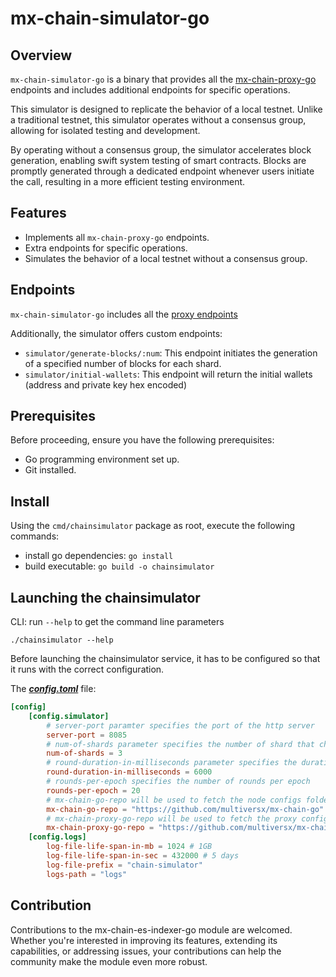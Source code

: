 # mx-chain-simulator-go

## Overview

`mx-chain-simulator-go` is a binary that provides all the [mx-chain-proxy-go](https://github.com/multiversx/mx-chain-proxy-go) endpoints 
and includes additional endpoints for specific operations. 

This simulator is designed to replicate the behavior of a local testnet. Unlike a traditional testnet,
this simulator operates without a consensus group, allowing for isolated testing and development.

By operating without a consensus group, the simulator accelerates block generation, enabling swift system testing of smart contracts. 
Blocks are promptly generated through a dedicated endpoint whenever users initiate the call, resulting in a more efficient testing environment.


## Features

- Implements all `mx-chain-proxy-go` endpoints.
- Extra endpoints for specific operations.
- Simulates the behavior of a local testnet without a consensus group.


## Endpoints

`mx-chain-simulator-go` includes all the [proxy endpoints](https://github.com/multiversx/mx-chain-proxy-go#rest-api-endpoints)


Additionally, the simulator offers custom endpoints:

- `simulator/generate-blocks/:num`: This endpoint initiates the generation of a specified number of blocks for each shard.
- `simulator/initial-wallets`: This endpoint will return the initial wallets (address and private key hex encoded)


## Prerequisites

Before proceeding, ensure you have the following prerequisites:

- Go programming environment set up.
- Git installed.


## Install

Using the `cmd/chainsimulator` package as root, execute the following commands:

- install go dependencies: `go install`
- build executable: `go build -o chainsimulator`


## Launching the chainsimulator

CLI: run `--help` to get the command line parameters

```
./chainsimulator --help
```

Before launching the chainsimulator service, it has to be configured so that it runs with the correct configuration.

The **_[config.toml](./cmd/chainsimulator/config/config.toml)_** file: 

```toml
[config]
    [config.simulator]
        # server-port paramter specifies the port of the http server
        server-port = 8085
        # num-of-shards parameter specifies the number of shard that chain simulator will simulate
        num-of-shards = 3
        # round-duration-in-milliseconds parameter specifies the duration of a simulated round. The timestamp between two headers will correspond to the round duration but will not reflect real-time
        round-duration-in-milliseconds = 6000
        # rounds-per-epoch specifies the number of rounds per epoch
        rounds-per-epoch = 20
        # mx-chain-go-repo will be used to fetch the node configs folder
        mx-chain-go-repo = "https://github.com/multiversx/mx-chain-go"
        # mx-chain-proxy-go-repo will be used to fetch the proxy configs folder
        mx-chain-proxy-go-repo = "https://github.com/multiversx/mx-chain-proxy-go"
    [config.logs]
        log-file-life-span-in-mb = 1024 # 1GB
        log-file-life-span-in-sec = 432000 # 5 days
        log-file-prefix = "chain-simulator"
        logs-path = "logs"
```


## Contribution
Contributions to the mx-chain-es-indexer-go module are welcomed. Whether you're interested in improving its features, 
extending its capabilities, or addressing issues, your contributions can help the 
community make the module even more robust.
